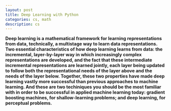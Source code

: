 ```yaml
---
layout: post
title: Deep Learning with Python
categories: cs, math
description: cs
---
```


**Deep learning is a mathematical framework for learning representations from data, technically, a multistage way to learn data representations. Two essential characteristics of how deep learning learns from data: the incremental, layer-by-layer way in which increasingly complex representations are developed, and the fact that these intermediate incremental representations are learned jointly, each layer being updated to follow both the representational needs of the layer above and the needs of the layer below. Together, these two properties have made deep learning vastly more successful than previous approaches to machine learning. And these are two techiniques you should be the most familiar with in order to be successful in applied machine learning today: gradient boosting machines, for shallow-learning problems; and deep learning, for perceptual problems.**

